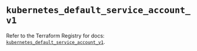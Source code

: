 # `kubernetes_default_service_account_v1`

Refer to the Terraform Registry for docs: [`kubernetes_default_service_account_v1`](https://registry.terraform.io/providers/hashicorp/kubernetes/2.30.0/docs/resources/default_service_account_v1).
